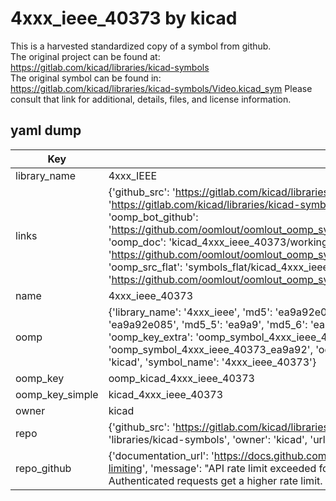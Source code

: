 # 4xxx_ieee_40373 by kicad  
This is a harvested standardized copy of a symbol from github.  
The original project can be found at:  
https://gitlab.com/kicad/libraries/kicad-symbols  
The original symbol can be found in:
https://gitlab.com/kicad/libraries/kicad-symbols/Video.kicad_sym
Please consult that link for additional, details, files, and license information.  
## yaml dump  
| Key | Value |  
| --- | --- |  
| library_name | 4xxx_IEEE |  
| links | {'github_src': 'https://gitlab.com/kicad/libraries/kicad-symbols/Video.kicad_sym', 'github_src_repo': 'https://gitlab.com/kicad/libraries/kicad-symbols', 'oomp_bot': 'kicad_4xxx_ieee_40373/working', 'oomp_bot_github': 'https://github.com/oomlout/oomlout_oomp_symbol_bot/tree/main/kicad_4xxx_ieee_40373/working', 'oomp_doc': 'kicad_4xxx_ieee_40373/working', 'oomp_doc_github': 'https://github.com/oomlout/oomlout_oomp_symbol_doc/tree/main/kicad_4xxx_ieee_40373/working', 'oomp_src_flat': 'symbols_flat/kicad_4xxx_ieee_40373/working', 'oomp_src_flat_github': 'https://github.com/oomlout/oomlout_oomp_symbol_src/tree/main/kicad_4xxx_ieee_40373/working'} |  
| name | 4xxx_ieee_40373 |  
| oomp | {'library_name': '4xxx_ieee', 'md5': 'ea9a92e085b143f728bacd8b10befa25', 'md5_10': 'ea9a92e085', 'md5_5': 'ea9a9', 'md5_6': 'ea9a92', 'oomp_key': 'oomp_4xxx_ieee_40373', 'oomp_key_extra': 'oomp_symbol_4xxx_ieee_40373', 'oomp_key_full': 'oomp_symbol_4xxx_ieee_40373_ea9a92', 'oomp_key_simple': '4xxx_ieee_40373', 'owner_name': 'kicad', 'symbol_name': '4xxx_ieee_40373'} |  
| oomp_key | oomp_kicad_4xxx_ieee_40373 |  
| oomp_key_simple | kicad_4xxx_ieee_40373 |  
| owner | kicad |  
| repo | {'github_src': 'https://gitlab.com/kicad/libraries/kicad-symbols/Video.kicad_sym', 'name': 'libraries/kicad-symbols', 'owner': 'kicad', 'url': 'https://gitlab.com/kicad/libraries/kicad-symbols'} |  
| repo_github | {'documentation_url': 'https://docs.github.com/rest/overview/resources-in-the-rest-api#rate-limiting', 'message': "API rate limit exceeded for 84.66.173.59. (But here's the good news: Authenticated requests get a higher rate limit. Check out the documentation for more details.)"} |  

